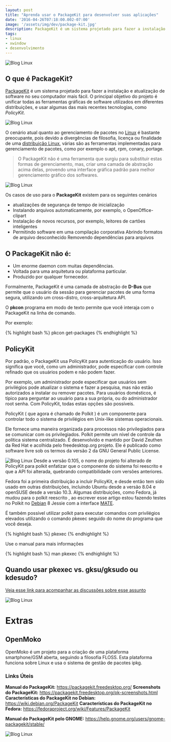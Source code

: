 ```yaml
---
layout: post
title: "Aprenda usar o PackageKit para desenvolver suas aplicações"
date: '2016-04-26T07:18:00.002-07:00'
image: '/assets/img/dev/package-kit.jpg'
description: PackageKit é um sistema projetado para fazer a instalação e atualização de software no seu computador mais fácil.""
tags:
- linux
- xwindow
- desenvolvimento
---
```

![Blog Linux](/assets/img/dev/package-kit.jpg "Blog Linux")

## O que é PackageKit?

[PackageKit](https://packagekit.freedesktop.org/) é um sistema projetado para fazer a instalação e atualização de software no seu computador mais fácil. O principal objetivo do projeto é unificar todas as ferramentas gráficas de software utilizados em diferentes distribuições, e usar algumas das mais recentes tecnologias, como *PolicyKit*.

![Blog Linux](/assets/img/dev/gpk-application-search.jpg "Blog Linux")

O cenário atual quanto ao gerenciamento de pacotes no [Linux](http://www.terminalroot.com.br/tags#linux) é bastante preocupante, pois devido a divergências de filosofia, licença ou finalidade de uma [distribuição Linux](http://www.terminalroot.com.br/tags#distros), várias são as ferramentas implementadas para gerenciamento de pacotes, como por exemplo o apt, rpm, conary, portage.

> O PackageKit não é uma ferramenta que surgiu para substituir estas formas de gerenciamento, mas, criar uma camada de abstração acima delas, provendo uma interface gráfica padrão para melhor gerenciamento gráfico dos softwares.

![Blog Linux](/assets/img/dev/gpk-updates-overview.jpg "Blog Linux")

Os casos de uso para o __PackageKit__ existem para os seguintes cenários

* atualizações de segurança de tempo de inicialização 
* Instalando arquivos automaticamente, por exemplo, o OpenOffice-clipart 
* Instalação de novos recursos, por exemplo, leitores de cartões inteligentes
* Permitindo software em uma compilação corporativa Abrindo formatos de arquivo desconhecido Removendo dependências para arquivos 

## O PackageKit não é:

* Um enorme daemon com muitas dependências.
* Voltada para uma arquitetura ou plataforma particular.
* Produzido por qualquer fornecedor.
 
Formalmente, PackageKit é uma camada de abstração de __D-Bus__ que permite que o usuário da sessão para gerenciar pacotes de uma forma segura, utilizando um cross-distro, cross-arquitetura API.

 O __pkcon__ programa em modo de texto permite que você interaja com o PackageKit na linha de comando.
 
 Por exemplo:
 
{% highlight bash %}
pkcon get-packages
{% endhighlight %}

## PolicyKit

Por padrão, o PackageKit usa PolicyKit para autenticação do usuário. Isso significa que você, como um administrador, pode especificar com controle refinado que os usuários podem e não podem fazer.

Por exemplo, um administrador pode especificar que usuários sem privilégios pode atualizar o sistema e fazer a pesquisa, mas não estão autorizados a instalar ou remover pacotes. Para usuários domésticos, é típico para perguntar ao usuário para a sua própria, ou do administrador root senha. Com PolicyKit, todas estas opções são possíveis.

PolicyKit ( que agora é chamado de Polkit ) é um componente para controlar todo o sistema de privilégios em Unix-like sistemas operacionais.

Ele fornece uma maneira organizada para processos não privilegiados para se comunicar com os privilegiados. Polkit permite um nível de controle da política sistema centralizado. É desenvolvido e mantido por David Zeuthen da Red Hat e acolhida pelo freedesktop.org projeto. Ele é publicado como software livre sob os termos da versão 2 da GNU General Public License.

![Blog Linux](/assets/img/dev/logi-grafico-pelo-shell.jpg "Blog Linux")
Desde a versão 0.105, o nome do projeto foi alterado de PolicyKit para polkit enfatizar que o componente do sistema foi reescrito e que a API foi alterada, quebrando compatibilidade com versões anteriores.

Fedora foi a primeira distribuição a incluir PolicyKit, e desde então tem sido usado em outras distribuições, incluindo Ubuntu desde a versão 8.04 e openSUSE desde a versão 10.3. Algumas distribuições, como Fedora, já mudou para o polkit reescrito , ao escrever esse artigo estou fazendo testes no Polkit no [Debian](http://www.terminalroot.com.br/tags#debian) 8 Jessie com a interface [MATE](http://www.terminalroot.com.br/tags#mate).

É também possível utilizar polkit para executar comandos com privilégios elevados utilizando o comando pkexec seguido do nome do programa que você deseja.

{% highlight bash %}
pkexec 
{% endhighlight %}

Use o manual para mais informações

{% highlight bash %}
man pkexec
{% endhighlight %}

## Quando usar pkexec vs. gksu/gksudo ou kdesudo?



[Veja esse link para acompanhar as discussões sobre esse assunto](http://askubuntu.com/questions/78352/when-to-use-pkexec-vs-gksu-gksudo)

![Blog Linux](/assets/img/dev//pkexec-nautilus-gnome-shell.jpg "Blog Linux")

# Extras

## OpenMoko

OpenMoko é um projeto para a criação de uma plataforma smartphone/GSM aberta, seguindo a filosofia FLOSS. Esta plataforma funciona sobre Linux e usa o sistema de gestão de pacotes ipkg.

### Links Úteis
__Manual do PackageKit:__ https://packagekit.freedesktop.org/
__Screenshots do PackageKit:__ https://packagekit.freedesktop.org/pk-screenshots.html
__Características do PackageKit no Debian:__ https://wiki.debian.org/PackageKit
__Características do PackageKit no Fedora:__ https://fedoraproject.org/wiki/Features/PackageKit

__Manual do PackageKit pelo GNOME:__ https://help.gnome.org/users/gnome-packagekit/stable/

![Blog Linux](/assets/img/dev/system.jpg "Blog Linux")

<script async src="https://pagead2.googlesyndication.com/pagead/js/adsbygoogle.js"></script>

<!-- Informat -->
<ins class="adsbygoogle"
 style="display:block"
 data-ad-client="ca-pub-2838251107855362"
 data-ad-slot="2327980059"
 data-ad-format="auto"
 data-full-width-responsive="true"></ins>

<script>
(adsbygoogle = window.adsbygoogle || []).push({});
</script>



